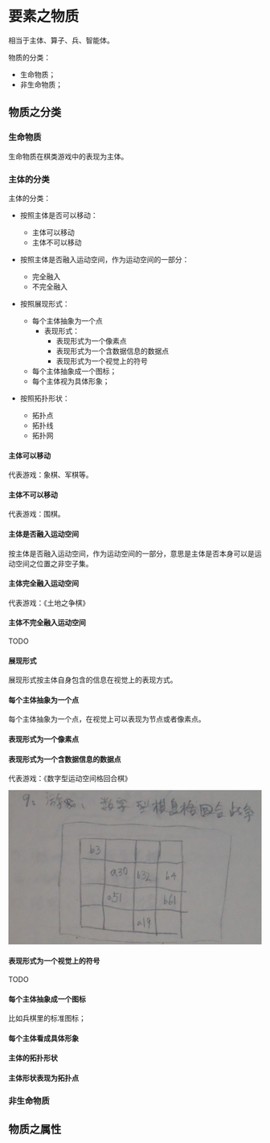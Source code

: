 # 要素之物质


相当于主体、算子、兵、智能体。

物质的分类：
- 生命物质；
- 非生命物质；


## 物质之分类

### 生命物质

生命物质在棋类游戏中的表现为主体。



### 主体的分类

主体的分类：

- 按照主体是否可以移动：
	- 主体可以移动
	- 主体不可以移动
	
- 按照主体是否融入运动空间，作为运动空间的一部分：
	- 完全融入
	- 不完全融入
	
- 按照展现形式：

  - 每个主体抽象为一个点
    - 表现形式：
      - 表现形式为一个像素点
      - 表现形式为一个含数据信息的数据点
      - 表现形式为一个视觉上的符号
  - 每个主体抽象成一个图标；
  - 每个主体视为具体形象；

- 按照拓扑形状：

  - 拓扑点
  - 拓扑线
  - 拓扑网

  

#### 主体可以移动

代表游戏：象棋、军棋等。



#### 主体不可以移动

代表游戏：围棋。


#### 主体是否融入运动空间

按主体是否融入运动空间，作为运动空间的一部分，意思是主体是否本身可以是运动空间之位置之非空子集。


#### 主体完全融入运动空间

代表游戏：《土地之争棋》

#### 主体不完全融入运动空间

TODO

#### 展现形式

展现形式按主体自身包含的信息在视觉上的表现方式。

#### 每个主体抽象为一个点

每个主体抽象为一个点，在视觉上可以表现为节点或者像素点。

#### 表现形式为一个像素点



#### 表现形式为一个含数据信息的数据点



代表游戏：《数字型运动空间格回合棋》

![image-20210828172007539](要素之物质.assets/image-20210828172007539.png)



#### 表现形式为一个视觉上的符号

TODO



#### 每个主体抽象成一个图标

比如兵棋里的标准图标；



#### 每个主体看成具体形象



#### 主体的拓扑形状





#### 主体形状表现为拓扑点



### 非生命物质



## 物质之属性